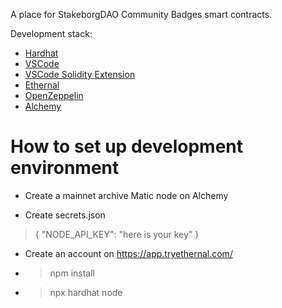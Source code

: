 A place for StakeborgDAO Community Badges smart contracts.

Development stack:

- [Hardhat](https://hardhat.org/)
- [VSCode](https://code.visualstudio.com/)
- [VSCode Solidity Extension](https://marketplace.visualstudio.com/items?itemName=JuanBlanco.solidity)
- [Ethernal](https://app.tryethernal.com/)
- [OpenZeppelin](https://openzeppelin.com/)
- [Alchemy](alchemy.com)

# How to set up development environment

- Create a mainnet archive Matic node on Alchemy

- Create secrets.json

> { "NODE_API_KEY": "here is your key" }

- Create an account on https://app.tryethernal.com/

- > npm install

- > npx hardhat node
